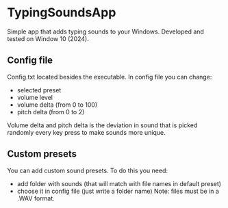 # TypingSoundsApp
Simple app that adds typing sounds to your Windows.
Developed and tested on Window 10 (2024).

## Config file
Config.txt located besides the executable. In config file you can change:
- selected preset
- volume level
- volume delta (from 0 to 100)
- pitch delta (from 0 to 2)

Volume delta and pitch delta is the deviation in sound that is picked randomly every key press to make sounds more unique.

## Custom presets
You can add custom sound presets. To do this you need:
- add folder with sounds (that will match with file names in default preset)
- choose it in config file (just write a folder name)
Note: files must be in a .WAV format.
